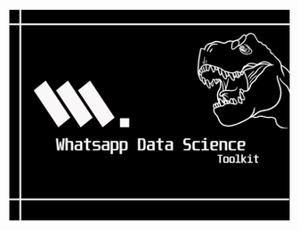 ![## Logo ](https://github.com/bibliotecaosmar/Whatsapp-Data-Science-Toolkit/blob/main/imgs/logo.png)